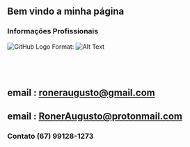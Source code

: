 ## Bem vindo a minha página



### Informações Profissionais 

![GitHub Logo](https://user-images.githubusercontent.com/9941818/58375751-6a477c80-7f28-11e9-9129-5ab5ef738a93.png)
Format: ![Alt Text](url)



```markdown





```




## email : roneraugusto@gmail.com
## email : RonerAugusto@protonmail.com
### Contato (67) 99128-1273


